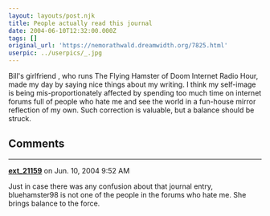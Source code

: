 ```yaml
---
layout: layouts/post.njk
title: People actually read this journal
date: 2004-06-10T12:32:00.000Z
tags: []
original_url: 'https://nemorathwald.dreamwidth.org/7825.html'
userpic: ../userpics/_.jpg
---
```

Bill's girlfriend , who runs The Flying Hamster of Doom Internet Radio Hour, made my day by saying nice things about my writing. I think my self-image is being mis-proportionately affected by spending too much time on internet forums full of people who hate me and see the world in a fun-house mirror reflection of my own. Such correction is valuable, but a balance should be struck.

## Comments

---

**[ext_21159](https://www.dreamwidth.org/users/ext_21159)** on Jun. 10, 2004 9:52 AM

Just in case there was any confusion about that journal entry, bluehamster98 is not one of the people in the forums who hate me. She brings balance to the force.
